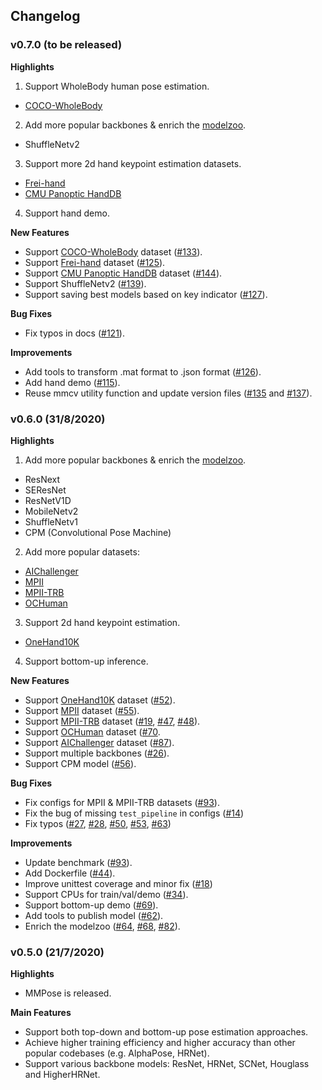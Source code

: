 ## Changelog

 ### v0.7.0 (to be released)

 **Highlights**

1. Support WholeBody human pose estimation.
- [COCO-WholeBody](https://github.com/jin-s13/COCO-WholeBody)

2. Add more popular backbones & enrich the [modelzoo](https://mmpose.readthedocs.io/en/latest/model_zoo.html).
- ShuffleNetv2

3. Support more 2d hand keypoint estimation datasets.
- [Frei-hand](https://lmb.informatik.uni-freiburg.de/projects/freihand/)
- [CMU Panoptic HandDB](http://domedb.perception.cs.cmu.edu/handdb.html)

4. Support hand demo.


 **New Features**
- Support [COCO-WholeBody](https://github.com/jin-s13/COCO-WholeBody) dataset ([#133](https://github.com/open-mmlab/mmpose/pull/133)).
- Support [Frei-hand](https://lmb.informatik.uni-freiburg.de/projects/freihand/) dataset ([#125](https://github.com/open-mmlab/mmpose/pull/125)).
- Support [CMU Panoptic HandDB](http://domedb.perception.cs.cmu.edu/handdb.html) dataset ([#144](https://github.com/open-mmlab/mmpose/pull/144)).
- Support ShuffleNetv2 ([#139](https://github.com/open-mmlab/mmpose/pull/139)).
- Support saving best models based on key indicator ([#127](https://github.com/open-mmlab/mmpose/pull/127)).

 **Bug Fixes**
- Fix typos in docs ([#121](https://github.com/open-mmlab/mmpose/pull/121)).

 **Improvements**
- Add tools to transform .mat format to .json format ([#126](https://github.com/open-mmlab/mmpose/pull/126)).
- Add hand demo ([#115](https://github.com/open-mmlab/mmpose/pull/115)).
- Reuse mmcv utility function and update version files ([#135](https://github.com/open-mmlab/mmpose/pull/135) and [#137](https://github.com/open-mmlab/mmpose/pull/137)).


 ### v0.6.0 (31/8/2020)

 **Highlights**

1. Add more popular backbones & enrich the [modelzoo](https://mmpose.readthedocs.io/en/latest/model_zoo.html).
- ResNext
- SEResNet
- ResNetV1D
- MobileNetv2
- ShuffleNetv1
- CPM (Convolutional Pose Machine)

2. Add more popular datasets:
- [AIChallenger](https://arxiv.org/abs/1711.06475?context=cs.CV)
- [MPII](http://human-pose.mpi-inf.mpg.de/)
- [MPII-TRB](https://github.com/kennymckormick/Triplet-Representation-of-human-Body)
- [OCHuman](http://www.liruilong.cn/projects/pose2seg/index.html)

3. Support 2d hand keypoint estimation.
- [OneHand10K](https://www.yangangwang.com/papers/WANG-MCC-2018-10.html)

4. Support bottom-up inference.


 **New Features**
- Support [OneHand10K](https://www.yangangwang.com/papers/WANG-MCC-2018-10.html) dataset ([#52](https://github.com/open-mmlab/mmpose/pull/52)).
- Support [MPII](http://human-pose.mpi-inf.mpg.de/) dataset ([#55](https://github.com/open-mmlab/mmpose/pull/55)).
- Support [MPII-TRB](https://github.com/kennymckormick/Triplet-Representation-of-human-Body) dataset ([#19](https://github.com/open-mmlab/mmpose/pull/19), [#47](https://github.com/open-mmlab/mmpose/pull/47), [#48](https://github.com/open-mmlab/mmpose/pull/48)).
- Support [OCHuman](http://www.liruilong.cn/projects/pose2seg/index.html) dataset ([#70](https://github.com/open-mmlab/mmpose/pull/70).
- Support [AIChallenger](https://arxiv.org/abs/1711.06475?context=cs.CV) dataset ([#87](https://github.com/open-mmlab/mmpose/pull/87)).
- Support multiple backbones ([#26](https://github.com/open-mmlab/mmpose/pull/26)).
- Support CPM model ([#56](https://github.com/open-mmlab/mmpose/pull/56)).

 **Bug Fixes**
- Fix configs for MPII & MPII-TRB datasets ([#93](https://github.com/open-mmlab/mmpose/pull/93)).
- Fix the bug of missing `test_pipeline` in configs ([#14](https://github.com/open-mmlab/mmpose/pull/14))
- Fix typos ([#27](https://github.com/open-mmlab/mmpose/pull/27), [#28](https://github.com/open-mmlab/mmpose/pull/28), [#50](https://github.com/open-mmlab/mmpose/pull/50), [#53](https://github.com/open-mmlab/mmpose/pull/53), [#63](https://github.com/open-mmlab/mmpose/pull/63))

 **Improvements**
- Update benchmark ([#93](https://github.com/open-mmlab/mmpose/pull/93)).
- Add Dockerfile ([#44](https://github.com/open-mmlab/mmpose/pull/44)).
- Improve unittest coverage and minor fix ([#18](https://github.com/open-mmlab/mmpose/pull/18))
- Support CPUs for train/val/demo ([#34](https://github.com/open-mmlab/mmpose/pull/34)).
- Support bottom-up demo ([#69](https://github.com/open-mmlab/mmpose/pull/69)).
- Add tools to publish model ([#62](https://github.com/open-mmlab/mmpose/pull/62)).
- Enrich the modelzoo ([#64](https://github.com/open-mmlab/mmpose/pull/64), [#68](https://github.com/open-mmlab/mmpose/pull/68), [#82](https://github.com/open-mmlab/mmpose/pull/82)).

 ### v0.5.0 (21/7/2020)

 **Highlights**
- MMPose is released.

 **Main Features**
- Support both top-down and bottom-up pose estimation approaches.
- Achieve higher training efficiency and higher accuracy than other popular codebases (e.g. AlphaPose, HRNet).
- Support various backbone models: ResNet, HRNet, SCNet, Houglass and HigherHRNet.
